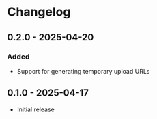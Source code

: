 # Changelog

## 0.2.0 - 2025-04-20

### Added

- Support for generating temporary upload URLs

## 0.1.0 - 2025-04-17

- Initial release
